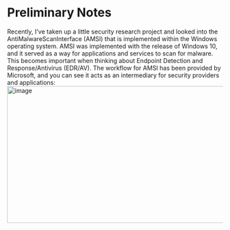 # Preliminary Notes

Recently, I've taken up a little security research project and looked into the AntiMalwareScanInterface (AMSI) that is implemented within the Windows operating system. AMSI was implemented with the release of Windows 10, and it served as a way for applications and services to scan for malware. This becomes important when thinking about Endpoint Detection and Response/Antivirus (EDR/AV). The workflow for AMSI has been provided by Microsoft, and you can see it acts as an intermediary for security providers and applications: 
<img width="725" height="320" alt="image" src="https://github.com/user-attachments/assets/21def793-1872-4975-89e5-95f2952e3c6d" />
